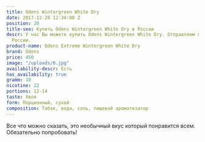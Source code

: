 ```yaml
---
title: Odens Wintergreen White Dry
date: 2017-12-28 12:34:00 Z
position: 20
title-seo: Купить Odens Wintergreen White Dry в России
descr: У нас Вы можете купить Odens Wintergreen White Dry. Отправляем по всей территории
  России.
product-name: Odens Extreme Wintergreen White Dry
brand: Odens
price: 450
image: "/uploads/6.jpg"
availability-descr: Есть
has_availability: true
gramm: 10
nicotine: 22
portions: 12-14
taste: Хвоя
form: Порционный, сухой
composition: Табак, вода, соль, пищевой ароматизатор
---
```


Все что можно сказать, это необычный вкус который понравится всем. Обязательно попробовать!